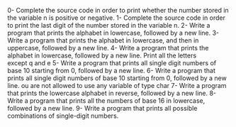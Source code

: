 0- Complete the source code in order to print whether the number stored in the variable n is positive or negative.
1- Complete the source code in order to print the last digit of the number stored in the variable n.
2- Write a program that prints the alphabet in lowercase, followed by a new line.
3- Write a program that prints the alphabet in lowercase, and then in uppercase, followed by a new line.
4- Write a program that prints the alphabet in lowercase, followed by a new line. Print all the letters except q and e
5- Write a program that prints all single digit numbers of base 10 starting from 0, followed by a new line.
6- Write a program that prints all single digit numbers of base 10 starting from 0, followed by a new line. ou are not allowed to use any variable of type char
7- Write a program that prints the lowercase alphabet in reverse, followed by a new line.
8- Write a program that prints all the numbers of base 16 in lowercase, followed by a new line.
9- Write a program that prints all possible combinations of single-digit numbers.
